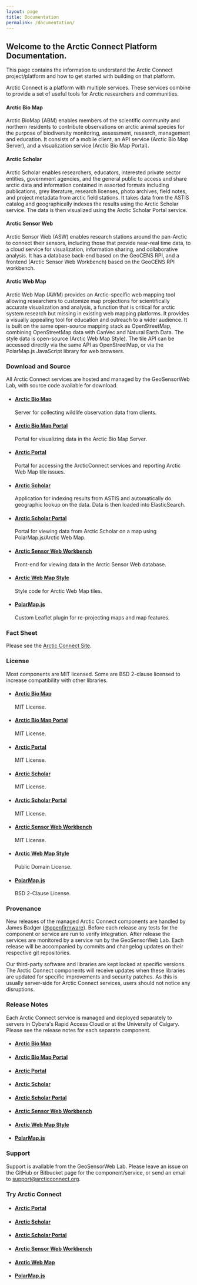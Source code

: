 ```yaml
---
layout: page
title: Documentation
permalink: /documentation/
---
```


## Welcome to the Arctic Connect Platform Documentation.

This page contains the information to understand the Arctic Connect project/platform and how to get started with building on that platform.

Arctic Connect is a platform with multiple services. These services combine to provide a set of useful tools for Arctic researchers and communities.

#### Arctic Bio Map

Arctic BioMap (ABM) enables members of the scientific community and northern residents to contribute observations on arctic animal species for the purpose of biodiversity monitoring, assessment, research, management and education. It consists of a mobile client, an API service (Arctic Bio Map Server), and a visualization service (Arctic Bio Map Portal).

#### Arctic Scholar

Arctic Scholar enables researchers, educators, interested private sector entities, government agencies, and the general public to access and share arctic data and information contained in assorted formats including publications, grey literature, research licenses, photo archives, field notes, and project metadata from arctic field stations. It takes data from the ASTIS catalog and geographically indexes the results using the Arctic Scholar service. The data is then visualized using the Arctic Scholar Portal service.

#### Arctic Sensor Web

Arctic Sensor Web (ASW) enables research stations around the pan-Arctic to connect their sensors, including those that provide near-real time data, to a cloud service for visualization, information sharing, and collaborative analysis. It has a database back-end based on the GeoCENS RPI, and a frontend (Arctic Sensor Web Workbench) based on the GeoCENS RPI workbench.

#### Arctic Web Map

Arctic Web Map (AWM) provides an Arctic-specific web mapping tool allowing researchers to customize map projections for scientifically accurate visualization and analysis, a function that is critical for arctic system research but missing in existing web mapping platforms.  It provides a visually appealing tool for education and outreach to a wider audience. It is built on the same open-source mapping stack as OpenStreetMap, combining OpenStreetMap data with CanVec and Natural Earth Data. The style data is open-source (Arctic Web Map Style). The tile API can be accessed directly via the same API as OpenStreetMap, or via the PolarMap.js JavaScript library for web browsers.

### Download and Source

All Arctic Connect services are hosted and managed by the GeoSensorWeb Lab, with source code available for download.

<ul>
  <li>
    <h4><a href="https://github.com/GeoSensorWebLab/arctic-biomap-server">Arctic Bio Map</a></h4>
    <p>Server for collecting wildlife observation data from clients.</p>
  </li>
  <li>
    <h4><a href="https://github.com/GeoSensorWebLab/abm-portal">Arctic Bio Map Portal</a></h4>
    <p>Portal for visualizing data in the Arctic Bio Map Server.</p>
  </li>
  <li>
    <h4><a href="https://github.com/GeoSensorWebLab/arctic-portal">Arctic Portal</a></h4>
    <p>Portal for accessing the ArcticConnect services and reporting Arctic Web Map tile issues.</p>
  </li>
  <li>
    <h4><a href="https://github.com/GeoSensorWebLab/Arctic-Scholar">Arctic Scholar</a></h4>
    <p>Application for indexing results from ASTIS and automatically do geographic lookup on the data. Data is then loaded into ElasticSearch.</p>
  </li>
  <li>
    <h4><a href="https://github.com/GeoSensorWebLab/Arctic-Scholar-Portal">Arctic Scholar Portal</a></h4>
    <p>Portal for viewing data from Arctic Scholar on a map using PolarMap.js/Arctic Web Map.</p>
  </li>
  <li>
    <h4><a href="https://github.com/GeoSensorWebLab/asw-workbench">Arctic Sensor Web Workbench</a></h4>
    <p>Front-end for viewing data in the Arctic Sensor Web database.</p>
  </li>
  <li>
    <h4><a href="https://github.com/GeoSensorWebLab/awm-styles">Arctic Web Map Style</a></h4>
    <p>Style code for Arctic Web Map tiles.</p>
  </li>
  <li>
    <h4><a href="https://github.com/GeoSensorWebLab/polarmap.js">PolarMap.js</a></h4>
    <p>Custom Leaflet plugin for re-projecting maps and map features.</p>
  </li>
</ul>

### Fact Sheet

Please see the [Arctic Connect Site](http://arcticconnect.org/arcticconnect).

### License

Most components are MIT licensed. Some are BSD 2-clause licensed to increase compatibility with other libraries.

<ul>
  <li>
    <h4><a href="https://github.com/GeoSensorWebLab/arctic-biomap-server">Arctic Bio Map</a></h4>
    <p>MIT License.</p>
  </li>
  <li>
    <h4><a href="https://github.com/GeoSensorWebLab/abm-portal">Arctic Bio Map Portal</a></h4>
    <p>MIT License.</p>
  </li>
  <li>
    <h4><a href="https://github.com/GeoSensorWebLab/arctic-portal">Arctic Portal</a></h4>
    <p>MIT License.</p>
  </li>
  <li>
    <h4><a href="https://github.com/GeoSensorWebLab/Arctic-Scholar">Arctic Scholar</a></h4>
    <p>MIT License.</p>
  </li>
  <li>
    <h4><a href="https://github.com/GeoSensorWebLab/Arctic-Scholar-Portal">Arctic Scholar Portal</a></h4>
    <p>MIT License.</p>
  </li>
  <li>
    <h4><a href="https://github.com/GeoSensorWebLab/asw-workbench">Arctic Sensor Web Workbench</a></h4>
    <p>MIT License.</p>
  </li>
  <li>
    <h4><a href="https://github.com/GeoSensorWebLab/awm-styles">Arctic Web Map Style</a></h4>
    <p>Public Domain License.</p>
  </li>
  <li>
    <h4><a href="https://github.com/GeoSensorWebLab/polarmap.js">PolarMap.js</a></h4>
    <p>BSD 2-Clause License.</p>
  </li>
</ul>

### Provenance

New releases of the managed Arctic Connect components are handled by James Badger ([@openfirmware](https://github.com/openfirmware)). Before each release any tests for the component or service are run to verify integration. After release the services are monitored by a service run by the GeoSensorWeb Lab. Each release will be accompanied by commits and changelog updates on their respective git repositories.

Our third-party software and libraries are kept locked at specific versions. The Arctic Connect components will receive updates when these libraries are updated for specific improvements and security patches. As this is usually server-side for Arctic Connect services, users should not notice any disruptions.

### Release Notes

Each Arctic Connect service is managed and deployed separately to servers in Cybera's Rapid Access Cloud or at the University of Calgary. Please see the release notes for each separate component.

<ul>
  <li>
    <h4><a href="https://github.com/GeoSensorWebLab/arctic-biomap-server/blob/master/CHANGELOG.markdown">Arctic Bio Map</a></h4>
  </li>
  <li>
    <h4><a href="https://github.com/GeoSensorWebLab/abm-portal">Arctic Bio Map Portal</a></h4>
  </li>
  <li>
    <h4><a href="https://github.com/GeoSensorWebLab/arctic-portal">Arctic Portal</a></h4>
  </li>
  <li>
    <h4><a href="https://github.com/GeoSensorWebLab/Arctic-Scholar">Arctic Scholar</a></h4>
  </li>
  <li>
    <h4><a href="https://github.com/GeoSensorWebLab/Arctic-Scholar-Portal">Arctic Scholar Portal</a></h4>
  </li>
  <li>
    <h4><a href="https://github.com/GeoSensorWebLab/asw-workbench">Arctic Sensor Web Workbench</a></h4>
  </li>
  <li>
    <h4><a href="https://github.com/GeoSensorWebLab/awm-styles/blob/master/RELEASE.markdown">Arctic Web Map Style</a></h4>
  </li>
  <li>
    <h4><a href="https://github.com/GeoSensorWebLab/polarmap.js">PolarMap.js</a></h4>
  </li>
</ul>

### Support

Support is available from the GeoSensorWeb Lab. Please leave an issue on the GitHub or Bitbucket page for the component/service, or send an email to <a href="mailto:support@arcticconnect.org">support@arcticconnect.org</a>.

### Try Arctic Connect

<ul>
  <li>
    <h4><a href="http://portal.arcticconnect.org">Arctic Portal</a></h4>
  </li>
  <li>
    <h4><a href="http://scholar.arcticconnect.org">Arctic Scholar</a></h4>
  </li>
  <li>
    <h4><a href="http://records.arcticconnect.org/#ac_3573/4/90.00/0.00">Arctic Scholar Portal</a></h4>
  </li>
  <li>
    <h4><a href="http://sensorweb.arcticconnect.org">Arctic Sensor Web Workbench</a></h4>
  </li>
  <li>
    <h4><a href="http://webmap.arcticconnect.org/#ac_3573/2/90.0/0.0">Arctic Web Map</a></h4>
  </li>
  <li>
    <h4><a href="http://webmap.arcticconnect.org/examples/PolarMap/geosearch/index.html#ac_3573/4/90.00/0.00">PolarMap.js</a></h4>
  </li>
</ul>
